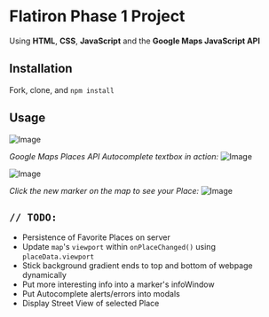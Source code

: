 # Flatiron Phase 1 Project

Using **HTML**, **CSS**, **JavaScript** and the **Google Maps JavaScript API**

## Installation

Fork, clone, and `npm install`

## Usage

![Image](https://i.imgur.com/RJT2mWK.png)

*Google Maps Places API Autocomplete textbox in action:*
![Image](https://i.imgur.com/78NwXGR.png)

![Image](https://i.imgur.com/AvtYRUf.jpg)

*Click the new marker on the map to see your Place:*
![Image](https://i.imgur.com/rQBhpNI.png)

## `// TODO:`
- Persistence of Favorite Places on server
- Update `map`'s `viewport` within `onPlaceChanged()` using `placeData.viewport`
- Stick background gradient ends to top and bottom of webpage dynamically
- Put more interesting info into a marker's infoWindow
- Put Autocomplete alerts/errors into modals
- Display Street View of selected Place
